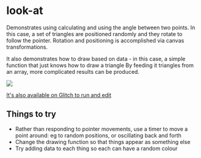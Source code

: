 # look-at

Demonstrates using calculating and using the angle between two points. In this case, a set of triangles are positioned randomly and they rotate to follow the pointer. Rotation and positioning is accomplished via canvas transformations.

It also demonstrates how to draw based on data - in this case, a simple function that just knows how to draw a triangle By feeding it triangles from an array, more complicated results can be produced.

![](demo.gif)

[It's also available on Glitch to run and edit](https://glitch.com/edit/#!/ch-look-at)

## Things to try

* Rather than responding to pointer movements, use a timer to move a point around: eg to random positions, or oscillating back and forth
* Change the drawing function so that things appear as something else
* Try adding data to each thing so each can have a random colour